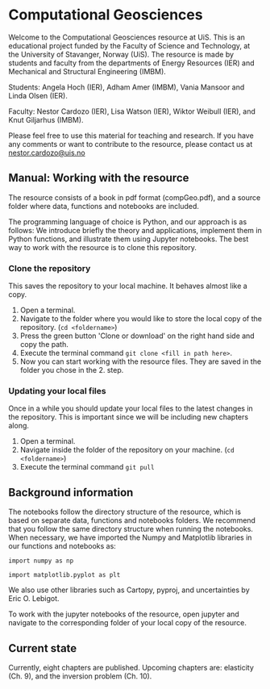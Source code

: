 # Computational Geosciences
Welcome to the Computational Geosciences resource at UiS. This is an educational project funded by the Faculty of Science and Technology, at the University of Stavanger, Norway (UiS). The resource is made by students and faculty from the departments of Energy Resources (IER) and Mechanical and Structural Engineering (IMBM). 

Students: Angela Hoch (IER), Adham Amer (IMBM), Vania Mansoor and Linda Olsen (IER). 

Faculty: Nestor Cardozo (IER), Lisa Watson (IER), Wiktor Weibull (IER), and Knut Giljarhus (IMBM). 

Please feel free to use this material for teaching and research. If you have any comments or want to contribute to the resource, please contact us at nestor.cardozo@uis.no

## Manual: Working with the resource
The resource consists of a book in pdf format (compGeo.pdf), and a source folder where data, functions and notebooks are included.

The programming language of choice is Python, and our approach is as follows: We introduce briefly the theory and applications, implement them in Python functions, and illustrate them using Jupyter notebooks. The best way to work with the resource is to clone this repository.

### Clone the repository
This saves the repository to your local machine. It behaves almost like a copy.
1. Open a terminal.
2. Navigate to the folder where you would like to store the local copy of the repository. (`cd <foldername>`)
3. Press the green button 'Clone or download' on the right hand side and copy the path.
4. Execute the terminal command `git clone <fill in path here>`.
5. Now you can start working with the resource files. They are saved in the folder you chose in the 2. step.

### Updating your local files
Once in a while you should update your local files to the latest changes in the repository. This is important since we will be including new chapters along.
1. Open a terminal.
2. Navigate inside the folder of the repository on your machine. (`cd <foldername>`)
3. Execute the terminal command `git pull`

## Background information
The notebooks follow the directory structure of the resource, which is based on separate data, functions and notebooks folders. We recommend that you follow the same directory structure when running the notebooks. When necessary, we have imported the Numpy and Matplotlib libraries in our functions and notebooks as:

`import numpy as np`

`import matplotlib.pyplot as plt`

We also use other libraries such as Cartopy, pyproj, and uncertainties by Eric O. Lebigot. 

To work with the jupyter notebooks of the resource, open jupyter and navigate to the corresponding folder of your local copy of the resource.

## Current state
Currently, eight chapters are published. Upcoming chapters are: elasticity (Ch. 9), and the inversion problem (Ch. 10).

